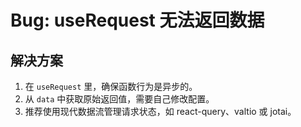 # Bug: useRequest 无法返回数据

## 解决方案

1. 在 `useRequest` 里，确保函数行为是异步的。
2. 从 `data` 中获取原始返回值，需要自己修改配置。
3. 推荐使用现代数据流管理请求状态，如 react-query、valtio 或 jotai。
